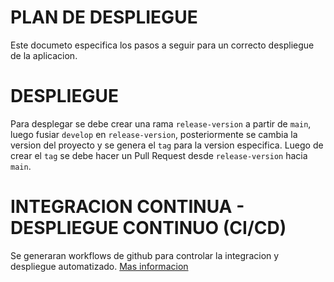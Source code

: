 # PLAN DE DESPLIEGUE
Este documeto especifica los pasos a seguir para un correcto despliegue de la aplicacion.

# DESPLIEGUE
Para desplegar se debe crear una rama `release-version` a partir de `main`, luego fusiar `develop` en `release-version`, posteriormente se cambia la version del proyecto y se genera el `tag` para la version especifica. Luego de crear el `tag` se debe hacer un Pull Request desde `release-version` hacia `main`.

# INTEGRACION CONTINUA - DESPLIEGUE CONTINUO (CI/CD)
Se generaran workflows de github para controlar la integracion y despliegue automatizado. [Mas informacion](./../.github/workflows/blank.yml)



